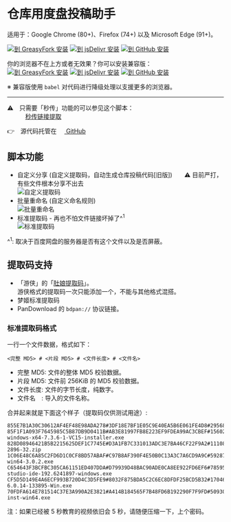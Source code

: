 仓库用度盘投稿助手
==================

适用于：Google Chrome (80+)、Firefox (74+) 以及 Microsoft Edge (91+)。

[![到 GreasyFork 安装][btn_gf]][install_gf]
[![到 jsDelivr 安装][btn_jd]][install_jd]
[![到 GitHub 安装][btn_gh]][install_gh]

[install_gf]: https://greasyfork.org/scripts/3285
[install_gh]: https://raw.githubusercontent.com/JixunMoe/dupan-helper/main/dist/dupan-helper.user.js
[install_jd]: https://cdn.jsdelivr.net/gh/JixunMoe/dupan-helper/dist/dupan-helper.user.js

你的浏览器不在上方或者无效果？你可以安装兼容版：<br>
[![到 GreasyFork 安装][btn_gf]][install_gfl]
[![到 jsDelivr 安装][btn_jd]][install_jdl]
[![到 GitHub 安装][btn_gh]][install_ghl]

[install_gfl]: https://greasyfork.org/scripts/400800
[install_ghl]: https://raw.githubusercontent.com/JixunMoe/dupan-helper/main/dist/dupan-helper-legacy.user.js
[install_jdl]: https://cdn.jsdelivr.net/gh/JixunMoe/dupan-helper/dist/dupan-helper-legacy.user.js

※ 兼容版使用 `babel` 对代码进行降级处理以支援更多的浏览器。

[btn_gh]: https://i.loli.net/2020/04/15/uRf3yFnAUS1ztXC.png
[btn_gf]: https://i.loli.net/2020/04/15/hXDqr2SPsHWjVKI.png
[btn_jd]: https://i.loli.net/2020/04/15/PvMEgj7tsiufA83.png

---

<!-- 
<del>Chrome 插件版：[仓库用度盘投稿助手](https://chrome.google.com/webstore/detail/iaogjohjloacflojfjajlcmmoajbdpcb)</del>
源码丢了，实现内容和这个脚本（的旧版本）基本没差别。
-->

⚠　只需要「秒传」功能的可以参见这个脚本：<br>
　　　[秒传链接提取](https://greasyfork.org/scripts/397324)

👉　源代码托管在 [<img src="https://github.githubassets.com/favicons/favicon.png" width=14 /> GitHub](https://github.com/JixunMoe/dupan-helper)

## 脚本功能

* 自定义分享 (自定义提取码，自动生成仓库投稿代码[旧版])　　⚠ 目前严打，有些文件根本分享不出去  
  ![自定义提取码][custom_pwd]
* 批量重命名 (自定义命名规则)  
  ![批量重命名][batch_rename]
* 标准提取码 - 再也不怕文件链接坏掉了^<sup>1</sup>  
  ![标准提取码][std_code]

[custom_pwd]: https://i.loli.net/2020/04/15/ocXN1sSOEeAwjZ8.png
[batch_rename]: https://i.loli.net/2020/04/15/QOL4kcC6IGdR8Ze.png
[std_code]: https://i.loli.net/2020/04/15/3tZ5Ae6oE2aVRqI.png

^<sup>1</sup>: 取决于百度网盘的服务器是否有这个文件以及是否屏蔽。

## 提取码支持

* 「游侠」的「[肚娘提取码](http://game.ali213.net/thread-5465798-1-1.html)」。  
  游侠格式的提取码一次只能添加一个，不能与其他格式混搭。
* 梦姬标准提取码
* PanDownload 的 `bdpan://` 协议链接。

### 标准提取码格式

一行一个文件数据，格式如下：

    <完整 MD5> # <片段 MD5> # <文件长度> # <文件名>

* 完整 MD5: 文件的整体 MD5 校验数据。
* 片段 MD5: 文件前 256KiB 的 MD5 校验数据。
* 文件长度: 文件的字节长度，纯数字。
* 文件名　: 导入的文件名称。

合并起来就是下面这个样子（提取码仅供测试用途）:

```
855E7B1A30C30612AF4EF48E98ADA278#3DF18E7BF1E05C9E40EA5B6E061FE4D8#295682048#LibreOffice_6.2.4_Win_x64.msi
85F1F1A093F7645985C5B87DB9D0411B#AB3E81997FB8E223EF9FDEA99AC3CBEF#156026792#xampp-windows-x64-7.3.6-1-VC15-installer.exe
828D08946421B5B2215625DEF1C7745E#D3A1FB7C331013ADC3E7BA46CF22F9A2#111087432#MeGUI-2896-32.zip
1C06E48C6A85C2FD6D1C0CF8BD57ABAF#C97B8AF390F4E50B0C13A3C7A6CD9A9C#59287984#Wireshark-win64-3.0.2.exe
C654643F3BCFBC305CA61151ED407DDA#D79939D48BAC90ADE0CA8EE922FD6EF6#785958680#android-studio-ide-192.6241897-windows.exe
CF5D5D149E4A6ECF993B720D4C3D5FE9#8032F875BDA5C2C6EC8DFDF25BCD5B32#170460680#VirtualBox-6.0.14-133895-Win.exe
70FDFA614E781514C37E3A990A2E3821#A414B184565F7B48FD6B192290F7F9FD#50930768#eclipse-inst-win64.exe
```

注：如果已经被 5 秒教育的视频依旧会 5 秒，请随便压缩一下，上个密码。
